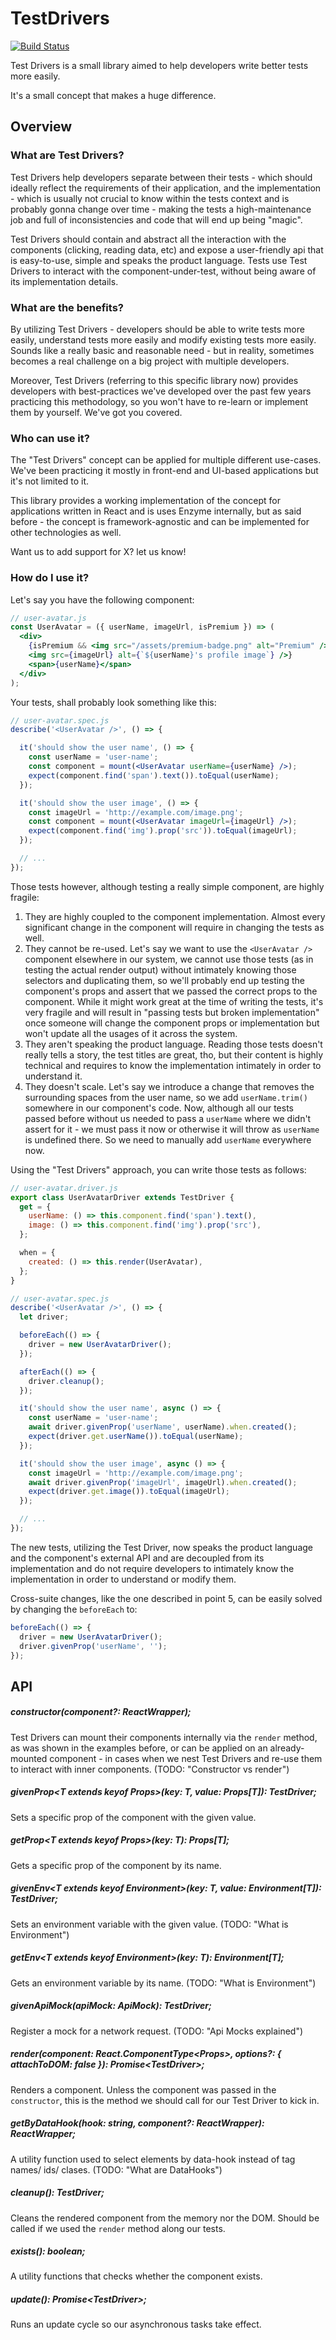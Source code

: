 # TestDrivers

[![Build Status](https://travis-ci.org/wix-incubator/test-drivers.svg)](https://travis-ci.org/wix-incubator/test-drivers)

Test Drivers is a small library aimed to help developers write better tests more easily.

It's a small concept that makes a huge difference.

## Overview

### What are Test Drivers?
Test Drivers help developers separate between their tests - which should ideally reflect the requirements of their application, and the implementation - which is usually not crucial to know within the tests context and is probably gonna change over time - making the tests a high-maintenance job and full of inconsistencies and code that will end up being "magic".

Test Drivers should contain and abstract all the interaction with the components (clicking, reading data, etc) and expose a user-friendly api that is easy-to-use, simple and speaks the product language. Tests use Test Drivers to interact with the component-under-test, without being aware of its implementation details.

### What are the benefits?
By utilizing Test Drivers - developers should be able to write tests more easily, understand tests more easily and modify existing tests more easily. Sounds like a really basic and reasonable need - but in reality, sometimes becomes a real challenge on a big project with multiple developers.

Moreover, Test Drivers (referring to this specific library now) provides developers with best-practices we've developed over the past few years practicing this methodology, so you won't have to re-learn or implement them by yourself. We've got you covered.

### Who can use it?
The "Test Drivers" concept can be applied for multiple different use-cases. We've been practicing it mostly in front-end and UI-based applications but it's not limited to it.

This library provides a working implementation of the concept for applications written in React and is uses Enzyme internally, but as said before - the concept is framework-agnostic and can be implemented for other technologies as well.

Want us to add support for X? let us know!

### How do I use it?

Let's say you have the following component:
```jsx harmony
// user-avatar.js
const UserAvatar = ({ userName, imageUrl, isPremium }) => (
  <div>
    {isPremium && <img src="/assets/premium-badge.png" alt="Premium" />}
    <img src={imageUrl} alt={`${userName}'s profile image`} />}
    <span>{userName}</span>
  </div>
);
```
Your tests, shall probably look something like this:
```jsx harmony
// user-avatar.spec.js
describe('<UserAvatar />', () => {

  it('should show the user name', () => {
    const userName = 'user-name';
    const component = mount(<UserAvatar userName={userName} />);
    expect(component.find('span').text()).toEqual(userName);
  });

  it('should show the user image', () => {
    const imageUrl = 'http://example.com/image.png';
    const component = mount(<UserAvatar imageUrl={imageUrl} />);
    expect(component.find('img').prop('src')).toEqual(imageUrl);
  });

  // ...
});
```

Those tests however, although testing a really simple component, are highly fragile:
1. They are highly coupled to the component implementation. Almost every significant change in the component will require in changing the tests as well.
2. They cannot be re-used. Let's say we want to use the `<UserAvatar />` component elsewhere in our system, we cannot use those tests (as in testing the actual render output) without intimately knowing those selectors and duplicating them, so we'll probably end up testing the component's props and assert that we passed the correct props to the component. While it might work great at the time of writing the tests, it's very fragile and will result in "passing tests but broken implementation" once someone will change the component props or implementation but won't update all the usages of it across the system.
3. They aren't speaking the product language. Reading those tests doesn't really tells a story, the test titles are great, tho, but their content is highly technical and requires to know the implementation intimately in order to understand it.
4. They doesn't scale. Let's say we introduce a change that removes the surrounding spaces from the user name, so we add `userName.trim()` somewhere in our component's code. Now, although all our tests passed before without us needed to pass a `userName` where we didn't assert for it - we must pass it now or otherwise it will throw as `userName` is undefined there. So we need to manually add `userName` everywhere now.

Using the "Test Drivers" approach, you can write those tests as follows:
```jsx harmony
// user-avatar.driver.js
export class UserAvatarDriver extends TestDriver {
  get = {
    userName: () => this.component.find('span').text(),
    image: () => this.component.find('img').prop('src'),
  };

  when = {
    created: () => this.render(UserAvatar),
  };
}
```
```jsx harmony
// user-avatar.spec.js
describe('<UserAvatar />', () => {
  let driver;

  beforeEach(() => {
    driver = new UserAvatarDriver();
  });

  afterEach(() => {
    driver.cleanup();
  });

  it('should show the user name', async () => {
    const userName = 'user-name';
    await driver.givenProp('userName', userName).when.created();
    expect(driver.get.userName()).toEqual(userName);
  });

  it('should show the user image', async () => {
    const imageUrl = 'http://example.com/image.png';
    await driver.givenProp('imageUrl', imageUrl).when.created();
    expect(driver.get.image()).toEqual(imageUrl);
  });

  // ...
});
```

The new tests, utilizing the Test Driver, now speaks the product language and the component's external API and are decoupled from its implementation and do not require developers to intimately know the implementation in order to understand or modify them.

Cross-suite changes, like the one described in point 5, can be easily solved by changing the `beforeEach` to:
```jsx harmony
beforeEach(() => {
  driver = new UserAvatarDriver();
  driver.givenProp('userName', '');
});
```

## API

##### constructor(component?: ReactWrapper);
Test Drivers can mount their components internally via the `render` method, as was shown in the examples before, or can be applied on an already-mounted component - in cases when we nest Test Drivers and re-use them to interact with inner components. (TODO: "Constructor vs render") 

##### givenProp\<T extends keyof Props\>(key: T, value: Props[T]): TestDriver;
Sets a specific prop of the component with the given value.

##### getProp\<T extends keyof Props\>(key: T): Props[T];
Gets a specific prop of the component by its name.

##### givenEnv\<T extends keyof Environment\>(key: T, value: Environment[T]): TestDriver;
Sets an environment variable with the given value. (TODO: "What is Environment")

##### getEnv\<T extends keyof Environment\>(key: T): Environment[T];
Gets an environment variable by its name. (TODO: "What is Environment")

##### givenApiMock(apiMock: ApiMock): TestDriver;
Register a mock for a network request. (TODO: "Api Mocks explained")

##### render(component: React.ComponentType\<Props\>, options?: { attachToDOM: false }): Promise\<TestDriver\>;
Renders a component. Unless the component was passed in the `constructor`, this is the method we should call for our Test Driver to kick in.

##### getByDataHook(hook: string, component?: ReactWrapper): ReactWrapper;
A utility function used to select elements by data-hook instead of tag names/ ids/ clases. (TODO: "What are DataHooks")

##### cleanup(): TestDriver;
Cleans the rendered component from the memory nor the DOM. Should be called if we used the `render` method along our tests.

##### exists(): boolean;
A utility functions that checks whether the component exists.

##### update(): Promise\<TestDriver\>;
Runs an update cycle so our asynchronous tasks take effect.
